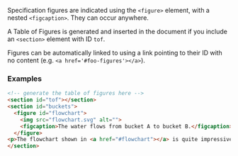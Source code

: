 Specification figures are indicated using the `<figure>` element, with a nested `<figcaption>`. They can occur anywhere.

A Table of Figures is generated and inserted in the document if you include an `<section>` element with ID `tof`.

Figures can be automatically linked to using a link pointing to their ID with no content (e.g. `<a href='#foo-figures'></a>`). 

### Examples

```HTML
<!-- generate the table of figures here -->
<section id="tof"></section>
<section id="buckets">
  <figure id="flowchart">
    <img src="flowchart.svg" alt="">
    <figcaption>The water flows from bucket A to bucket B.</figcaption>
  </figure>
<p>The flowchart shown in <a href="#flowchart"></a> is quite impressive.</p>
</section>
```